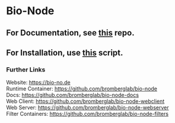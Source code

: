 # Bio-Node

## For Documentation, see [this](https://github.com/bromberglab/bio-node-docs) repo.

## For Installation, use [this](https://github.com/bromberglab/bio-node-webserver/blob/master/create-deployment.sh) script.

### Further Links

Website: https://bio-no.de  
Runtime Container: https://github.com/bromberglab/bio-node  
Docs: https://github.com/bromberglab/bio-node-docs  
Web Client: https://github.com/bromberglab/bio-node-webclient  
Web Server: https://github.com/bromberglab/bio-node-webserver  
Filter Containers: https://github.com/bromberglab/bio-node-filters
